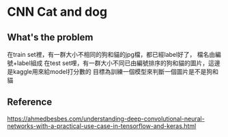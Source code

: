 # CNN Cat and dog
## What's the problem
在train set裡，有一群大小不相同的狗和貓的jpg檔，都已經label好了，
檔名由編號+label組成
在test set哩，有一群大小不同已由編號排序的狗和貓的圖片，這邊是kaggle用來給model打分數的
目標為訓練一個模型來判斷一個圖片是不是狗和貓
## Reference
https://ahmedbesbes.com/understanding-deep-convolutional-neural-networks-with-a-practical-use-case-in-tensorflow-and-keras.html
